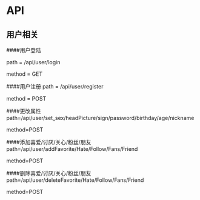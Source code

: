 # API
## 用户相关

####用户登陆

 path = /api/user/login

 method = GET

####用户注册
path = /api/user/register

method = POST

####更改属性
path=/api/user/set_sex/headPicture/sign/password/birthday/age/nickname

method=POST

####添加喜爱/讨厌/关心/粉丝/朋友
path=/api/user/addFavorite/Hate/Follow/Fans/Friend

method=POST

####删除喜爱/讨厌/关心/粉丝/朋友
path=/api/user/deleteFavorite/Hate/Follow/Fans/Friend

method=POST
